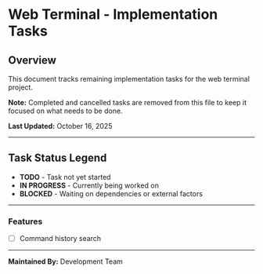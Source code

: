 # Web Terminal - Implementation Tasks

## Overview

This document tracks remaining implementation tasks for the web terminal project.

**Note:** Completed and cancelled tasks are removed from this file to keep it focused on what needs to be done.

**Last Updated:** October 16, 2025

---

## Task Status Legend

- **TODO** - Task not yet started
- **IN PROGRESS** - Currently being worked on
- **BLOCKED** - Waiting on dependencies or external factors

---

### Features

- [ ] Command history search

---

**Maintained By:** Development Team
